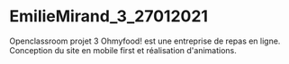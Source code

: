 # EmilieMirand_3_27012021
Openclassroom projet 3
Ohmyfood! est une entreprise de repas en ligne.
Conception du site en mobile first et réalisation d'animations.
